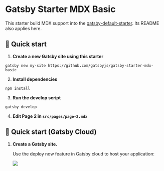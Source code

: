 # Gatsby Starter MDX Basic

This starter build MDX support into the
[gatsby-default-starter](https://github.com/gatsbyjs/gatsby-starter-default). Its
README also applies here.

## 🚀 Quick start

1. **Create a new Gatsby site using this starter**

```shell
gatsby new my-site https://github.com/gatsbyjs/gatsby-starter-mdx-basic
```

2. **Install dependencies**

```shell
npm install
```

3. **Run the develop script**

```shell
gatsby develop
```

4. **Edit Page 2 in `src/pages/page-2.mdx`**


## 🚀 Quick start (Gatsby Cloud)

1.  **Create a Gatsby site.**

    Use the deploy now feature in Gatsby cloud to host your application:

    [<img src="https://www.gatsbyjs.com/deploynow.svg">](https://www.gatsbyjs.com/dashboard/deploynow?url=https://github.com/gatsbyjs/gatsby-starter-mdx-basic)
